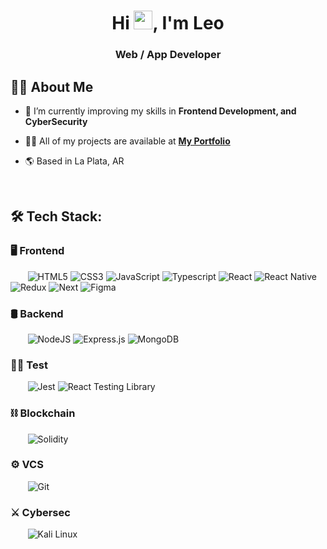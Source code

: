 <h1 align="center">Hi <img src="https://raw.githubusercontent.com/MartinHeinz/MartinHeinz/master/wave.gif" width="30px">, I'm Leo</h1>
<h3 align="center">Web / App Developer</h3>

## 🙋‍♂️ About Me

- 🌱 I’m currently improving my skills in **Frontend Development, and CyberSecurity**

- 👨‍💻 All of my projects are available at **[My Portfolio](#)**

- 🌎 Based in La Plata, AR

<br/>

## 🛠️ Tech Stack:



### 🖥 Frontend 

<div>
  &nbsp;&nbsp;&nbsp;&nbsp;&nbsp;&nbsp;&nbsp;<img  alt="HTML5" src="https://img.shields.io/badge/html5-%23E34F26.svg?style=for-the-badge&logo=html5&logoColor=white"/>
  <img  alt="CSS3" src="https://img.shields.io/badge/css3-%231572B6.svg?style=for-the-badge&logo=css3&logoColor=white"/>
  <img  alt="JavaScript" src="https://img.shields.io/badge/javascript-%23323330.svg?style=for-the-badge&logo=javascript&logoColor=%23F7DF1E"/>
  <img  alt="Typescript" src="https://img.shields.io/badge/typescript-%23007ACC.svg?style=for-the-badge&logo=typescript&logoColor=white"/>
  <img  alt="React" src="https://img.shields.io/badge/react-%2320232a.svg?style=for-the-badge&logo=react&logoColor=%2361DAFB"/>
  <img  alt="React Native" src="https://img.shields.io/badge/-React%20Native-0A1A2F?style=for-the-badge&logo=React&logoColor=00d8fd"/>
  <img  alt="Redux" src="https://img.shields.io/badge/redux-%23593d88.svg?style=for-the-badge&logo=redux&logoColor=white"/>
  <img  alt="Next" src="https://img.shields.io/badge/-Next.js-0A1A2F?style=for-the-badge&logo=next.js&color=black"/>
  <img  alt="Figma" src="https://img.shields.io/badge/-Figma-0A1A2F?style=for-the-badge&logo=figma&color=f76e5f&logoColor=white"/>

</div>


### 🛢 Backend 

<div>
  &nbsp;&nbsp;&nbsp;&nbsp;&nbsp;&nbsp;&nbsp;<img  alt="NodeJS" src="https://img.shields.io/badge/node.js-%2343853D.svg?style=for-the-badge&logo=node-dot-js&logoColor=white"/>
  <img  alt="Express.js" src="https://img.shields.io/badge/express.js-%23404d59.svg?style=for-the-badge&logo=express&logoColor=%2361DAFB"/>
  <img  alt="MongoDB" src ="https://img.shields.io/badge/MongoDB-%234ea94b.svg?style=for-the-badge&logo=mongodb&logoColor=white"/>
</div>


### 👷‍♂️ Test
  
  <div>
    &nbsp;&nbsp;&nbsp;&nbsp;&nbsp;&nbsp;&nbsp;<img  alt="Jest" src="https://img.shields.io/badge/-jest-%23C21325?style=for-the-badge&logo=jest&logoColor=white"/>
    <img  alt="React Testing Library" src="https://img.shields.io/badge/-TestingLibrary-%23E33332?style=for-the-badge&logo=testing-library&logoColor=white"/>
  </div>


### ⛓️ Blockchain

<div>
  &nbsp;&nbsp;&nbsp;&nbsp;&nbsp;&nbsp;&nbsp;<img  alt="Solidity" src="https://img.shields.io/badge/Solidity-%23363636.svg?style=for-the-badge&logo=solidity&logoColor=white"/>
  
</div>

### ⚙️ VCS 

<div>
  &nbsp;&nbsp;&nbsp;&nbsp;&nbsp;&nbsp;&nbsp;<img  alt="Git" src="https://img.shields.io/badge/-Git-0A1A2F?style=for-the-badge&logo=git"/>
</div>


### ⚔️ Cybersec 

<div>
  &nbsp;&nbsp;&nbsp;&nbsp;&nbsp;&nbsp;&nbsp;<img  alt="Kali Linux" src="https://img.shields.io/badge/Kali-268BEE?style=for-the-badge&logo=kalilinux&logoColor=white"/>
</div>

<br />
